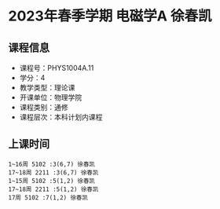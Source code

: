 # 2023年春季学期 电磁学A 徐春凯






## 课程信息

- 课程号：PHYS1004A.11
- 学分：4
- 教学类型：理论课
- 开课单位：物理学院
- 课程类别：通修
- 课程层次：本科计划内课程

## 上课时间

```
1~16周 5102 :3(6,7) 徐春凯
17~18周 2211 :3(6,7) 徐春凯
1~15周 5102 :5(1,2) 徐春凯
17~18周 2211 :5(1,2) 徐春凯
17周 5102 :7(1,2) 徐春凯
```

